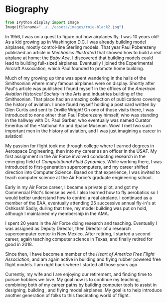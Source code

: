 # Biography

```python
from IPython.display import Image
Image(filename="../../assets/images/roie-black2.jpg")
```

In 1956, I was on a quest to figure out how airplanes fly. I was 10 years old!
As a kid growing up in Washington D.C. I was already building model airplanes,
mostly control-line Sterling models. That year Paul Poberezeny published an
article in *Mechanics Illustrated* that showed how to build a real airplane at
home: the *Baby Ace*. I discovered that building models could lead to building
full-sized airplanes. Eventually I joined the Experimental Aircraft
Association, which Paul founded to promote home building.

Much of my growing up time was spent wandering in the halls of the Smithsonian
where many famous airplanes were on display. Shortly after Paul's article was
published I found myself in the offices of the *American Aviation Historical
Society* in the Arts and industries building of the Smithsonian. That place had
an amazing collection of publications covering the history of
aviation. I once found myself holding a post card written by Glen Curtis and
sent to Orville Wright! On one of those visits there, I was introduced to none
other than Paul Poberezeny himself, who was standing in the hallway with Dr.
Paul Garber, who eventually was named Curator Emeritus of the *National Air and
Space Museum. Wow! I met two such important men in the history of aviation, and I
was just imagining a career in aviation!

My passion for flight took me through college where I earned degrees in
Aerospace Engineering, then into my career as an officer in the USAF. My
first assignment in the Air Force involved conducting research in the emerging
field of *Computational Fluid Dynamics*. While working there, I was introduced to
first-generation supercomputers, and my career shifted direction into Computer
Science. Based on that experience, I was invited to teach computer science at
the Air Force's graduate engineering school.

Early in my Air Force career, I became a private pilot, and got my Commercial
Pilot's license as well. I also learned how to fly aerobatics so I would better
understand how to control a real airplane. I continued as a member of the EAA,
eventually attending 25 successive annual fly-in's at Oshkosh! Sadly, during
that time, my model building was put on hold, although I maintained my
membership in the AMA.

I spent 20 years in the Air Force doing research and teaching.  Eventually I
was assigned as Deputy Director, then Director of a research supercomputer
center in New Mexico. After retiring, I started a second career, again teaching
computer science in Texas, and finally retired for good in 2018.

Since then, I have become a member of the *Heart of America Free Flight
Association*, and am again active in building and flying rubber powered free
flight models. I am right back where I started all those years ago.

Currently, my wife and I are enjoying our retirement, and finding time to
pursue hobbies we love. My goal now is to continue my teaching, combining both
of my career paths by building computer tools to assist in designing, building
, and flying model airplanes. My goal is to help introduce another generation
of folks to this fascinating world of flight.
